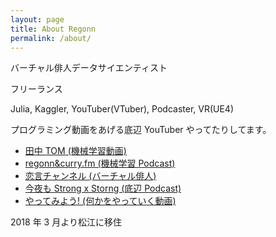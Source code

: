 ```yaml
---
layout: page
title: About Regonn
permalink: /about/
---
```


バーチャル俳人データサイエンティスト

フリーランス

Julia, Kaggler, YouTuber(VTuber), Podcaster, VR(UE4)

プログラミング動画をあげる底辺 YouTuber やってたりしてます。

- [田中 TOM (機械学習動画)](https://www.youtube.com/channel/UCWXXSB94_CUAYD7XgdLzvBg)
- [regonn&curry.fm (機械学習 Podcast)](https://regonn-curry-fm.github.io/)
- [恋言チャンネル (バーチャル俳人)](https://www.youtube.com/channel/UCg6N2lmVe6GE3CvShuv6bTg)
- [今夜も Strong x Storng (底辺 Podcast)](https://strong-strong.github.io/)
- [やってみよう! (何かをやっていく動画)](https://www.youtube.com/channel/UCvKo5NuF8LzGQAFTMYzB7DA)

2018 年 3 月より松江に移住
